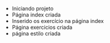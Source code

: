 - Iniciando projeto
- Página index criada
- Inserido os exercício na página index
- Página exercicios criada
- página estilo criada